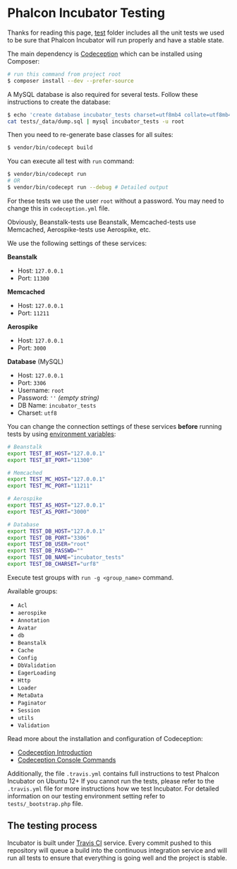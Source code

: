 # Phalcon Incubator Testing

Thanks for reading this page, [test](tests) folder includes all the unit tests
we used to be sure that Phalcon Incubator will run properly and have a stable state.

The main dependency is [Codeception][1] which can be installed using Composer:

```sh
# run this command from project root
$ composer install --dev --prefer-source
```

A MySQL database is also required for several tests. Follow these instructions to create the database:

```sh
$ echo 'create database incubator_tests charset=utf8mb4 collate=utf8mb4_unicode_ci;' | mysql -u root
cat tests/_data/dump.sql | mysql incubator_tests -u root
```

Then you need to re-generate base classes for all suites:

```sh
$ vendor/bin/codecept build
```

You can execute all test with `run` command:

```sh
$ vendor/bin/codecept run
# OR
$ vendor/bin/codecept run --debug # Detailed output
```

For these tests we use the user `root` without a password. You may need to change this in `codeception.yml` file.

Obviously, Beanstalk-tests use Beanstalk, Memcached-tests use Memcached, Aerospike-tests use Aerospike, etc.

We use the following settings of these services:

**Beanstalk**
+ Host: `127.0.0.1`
+ Port: `11300`

**Memcached**
+ Host: `127.0.0.1`
+ Port: `11211`

**Aerospike**
+ Host: `127.0.0.1`
+ Port: `3000`

**Database** (MySQL)
+ Host: `127.0.0.1`
+ Port: `3306`
+ Username: `root`
+ Password: `''` _(empty string)_
+ DB Name: `incubator_tests`
+ Charset: `utf8`

You can change the connection settings of these services **before** running tests
by using [environment variables][4]:
```sh
# Beanstalk
export TEST_BT_HOST="127.0.0.1"
export TEST_BT_PORT="11300"

# Memcached
export TEST_MC_HOST="127.0.0.1"
export TEST_MC_PORT="11211"

# Aerospike
export TEST_AS_HOST="127.0.0.1"
export TEST_AS_PORT="3000"

# Database
export TEST_DB_HOST="127.0.0.1"
export TEST_DB_PORT="3306"
export TEST_DB_USER="root"
export TEST_DB_PASSWD=""
export TEST_DB_NAME="incubator_tests"
export TEST_DB_CHARSET="urf8"
```

Execute test groups with `run -g <group_name>` command.

Available groups:
* `Acl`
* `aerospike`
* `Annotation`
* `Avatar`
* `db`
* `Beanstalk`
* `Cache`
* `Config`
* `DbValidation`
* `EagerLoading`
* `Http`
* `Loader`
* `MetaData`
* `Paginator`
* `Session`
* `utils`
* `Validation`

Read more about the installation and configuration of Codeception:
* [Codeception Introduction][2]
* [Codeception Console Commands][3]

Additionally, the file `.travis.yml` contains full instructions to test Phalcon Incubator on Ubuntu 12+
If you cannot run the tests, please refer to the `.travis.yml` file for more instructions how we test Incubator.
For detailed information on our testing environment setting refer to `tests/_bootstrap.php` file.

## The testing process

Incubator is built under [Travis CI][5] service.
Every commit pushed to this repository will queue a build into the continuous integration service and will run all tests
to ensure that everything is going well and the project is stable.

[1]: http://codeception.com/
[2]: http://codeception.com/docs/01-Introduction
[3]: http://codeception.com/docs/reference/Commands
[4]: https://wiki.archlinux.org/index.php/Environment_variables
[5]: https://travis-ci.org/
